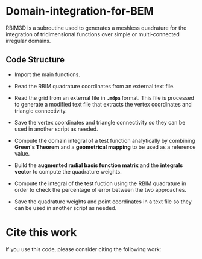 # Domain-integration-for-BEM
RBIM3D is a subroutine used to generates a meshless quadrature for the integration of tridimensional functions over simple or multi-connected irregular domains.

## Code Structure

- Import the main functions.  
- Read the RBIM quadrature coordinates from an external text file.  
- Read the grid from an external file in **`.mdpa`** format. This file is processed to generate a modified text file that extracts the vertex coordinates and triangle connectivity.  
- Save the vertex coordinates and triangle connectivity so they can be used in another script as needed.  

- Compute the domain integral of a test function analytically by combining **Green's Theorem** and a **geometrical mapping** to be used as a reference value.  

- Build the **augmented radial basis function matrix** and the **integrals vector** to compute the quadrature weights. 
- Compute the integral of the test fuction using the RBIM quadrature in order to check the percentage of error between the two approaches. 
- Save the quadrature weights and point coordinates in a text file so they can be used in another script as needed.  

# Cite this work

If you use this code, please consider citing the following work: